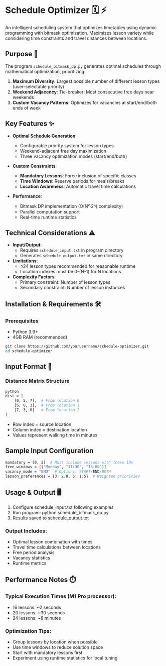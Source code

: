 # Schedule Optimizer 🗓️ ⚡

An intelligent scheduling system that optimizes timetables using dynamic programming with bitmask optimization. Maximizes lesson variety while considering time constraints and travel distances between locations.

## Purpose 🎯
The program `schedule_bitmask_dp.py` generates optimal schedules through mathematical optimization, prioritizing:
1. **Maximum Diversity**: Largest possible number of different lesson types (user-selectable priority)
2. **Weekend Adjacency**: Tie-breaker: Most consecutive free days near weekends
3. **Custom Vacancy Patterns**: Optimizes for vacancies at start/end/both ends of week

## Key Features ✨

- **Optimal Schedule Generation**:
  - Configurable priority system for lesson types
  - Weekend-adjacent free day maximization
  - Three vacancy optimization modes (start/end/both)
  
- **Custom Constraints**:
  - **Mandatory Lessons**: Force inclusion of specific classes
  - **Time Windows**: Reserve periods for meals/breaks
  - **Location Awareness**: Automatic travel time calculations

- **Performance**:
  - Bitmask DP implementation (O(N²·2ᴺ) complexity)
  - Parallel computation support
  - Real-time runtime statistics

## Technical Considerations ⚠️

- **Input/Output**: 
  - Requires `schedule_input.txt` in program directory
  - Generates `schedule_output.txt` in same directory
- **Limitations**:
  - ≤24 lesson types recommended for reasonable runtime
  - Location indexes must be 0-(N-1) for N locations
- **Complexity Factors**:
  - Primary constraint: Number of lesson types
  - Secondary constraint: Number of lesson instances

## Installation & Requirements 🛠️

### Prerequisites
- Python 3.9+
- 4GB RAM (recommended)

```bash
git clone https://github.com/yourusername/schedule-optimizer.git
cd schedule-optimizer
```



## Input Format 📄
### Distance Matrix Structure

```bash
python
dist = [
    [0, 5, 7],  # From location 0
    [5, 0, 3],  # From location 1
    [7, 3, 0]   # From location 2
]
```

- Row index = source location
- Column index = destination location
- Values represent walking time in minutes


## Sample Input Configuration


``` bash
mandatory = [0, 2]  # Must include lessons with these IDs
free_windows = [("Monday", "11:30", "13:00")]
vacancy_mode = "END"  # Options: START/END/BOTH
lesson_preferences = {3: 2.0, 5: 1.5}  # Weighted priorities
```


## Usage & Output 🖥️

1. Configure schedule_input.txt following examples
2. Run program: python schedule_bitmask_dp.py
3. Results saved to schedule_output.txt

### Output Includes:

- Optimal lesson combination with times
- Travel time calculations between locations
- Free period analysis
- Vacancy statistics
- Runtime metrics

## Performance Notes ⏱️
### Typical Execution Times (M1 Pro processor):

- 16 lessons: ~2 seconds
- 20 lessons: ~30 seconds
- 24 lessons: ~8 minutes

### Optimization Tips:

- Group lessons by location when possible
- Use time windows to reduce solution space
- Start with mandatory lessons first
- Experiment using runtime statistics for local tuning
